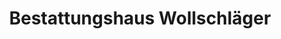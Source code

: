 ---
title: "Bestattungshaus Wollschläger"
url: /templin/bestattungshaus-wollschlaeger/
shop: Bestattungen
---